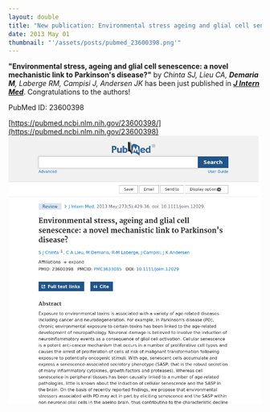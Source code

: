 ```yaml
---
layout: double
title: "New publication: Environmental stress ageing and glial cell senescence a novel mechanistic link to Parkinsons disease"
date: 2013 May 01
thumbnail: "'/assets/posts/pubmed_23600398.png'"
---
```

<strong>"Environmental stress, ageing and glial cell senescence: a novel mechanistic link to Parkinson's disease?"</strong> by <em>Chinta SJ, Lieu CA, <strong>Demaria M</strong>, Laberge RM, Campisi J, Andersen JK</em>  has been just published in <em><strong><ins>J Intern Med</ins></strong></em>.
Congratulations to the authors!
    
PubMed ID: 23600398
    
[https://pubmed.ncbi.nlm.nih.gov/23600398/](https://pubmed.ncbi.nlm.nih.gov/23600398)
![](/assets/posts/pubmed_23600398.png)
